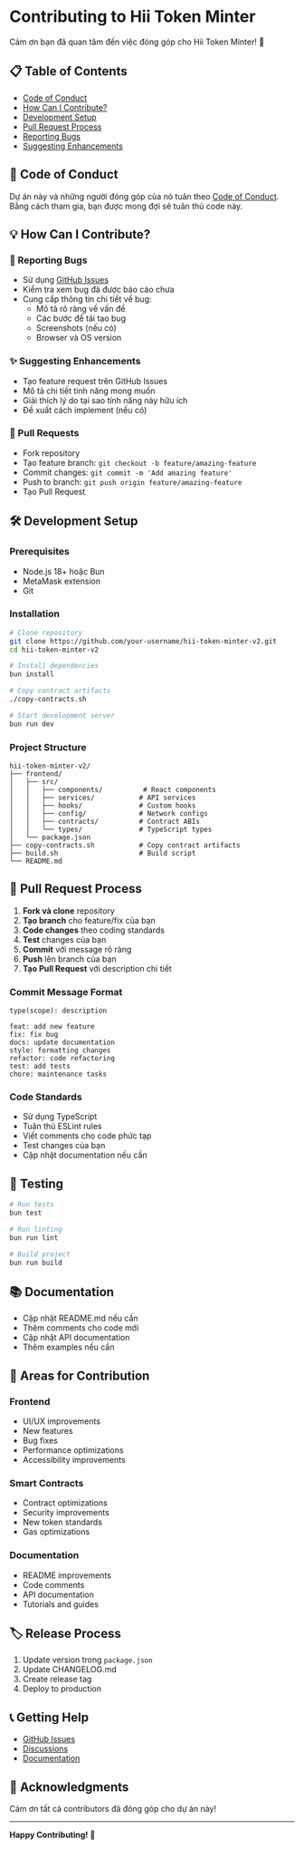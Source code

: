 # Contributing to Hii Token Minter

Cảm ơn bạn đã quan tâm đến việc đóng góp cho Hii Token Minter! 🚀

## 📋 Table of Contents

- [Code of Conduct](#code-of-conduct)
- [How Can I Contribute?](#how-can-i-contribute)
- [Development Setup](#development-setup)
- [Pull Request Process](#pull-request-process)
- [Reporting Bugs](#reporting-bugs)
- [Suggesting Enhancements](#suggesting-enhancements)

## 🤝 Code of Conduct

Dự án này và những người đóng góp của nó tuân theo [Code of Conduct](CODE_OF_CONDUCT.md). Bằng cách tham gia, bạn được mong đợi sẽ tuân thủ code này.

## 💡 How Can I Contribute?

### 🐛 Reporting Bugs

- Sử dụng [GitHub Issues](https://github.com/your-username/hii-token-minter-v2/issues)
- Kiểm tra xem bug đã được báo cáo chưa
- Cung cấp thông tin chi tiết về bug:
  - Mô tả rõ ràng về vấn đề
  - Các bước để tái tạo bug
  - Screenshots (nếu có)
  - Browser và OS version

### ✨ Suggesting Enhancements

- Tạo feature request trên GitHub Issues
- Mô tả chi tiết tính năng mong muốn
- Giải thích lý do tại sao tính năng này hữu ích
- Đề xuất cách implement (nếu có)

### 🔧 Pull Requests

- Fork repository
- Tạo feature branch: `git checkout -b feature/amazing-feature`
- Commit changes: `git commit -m 'Add amazing feature'`
- Push to branch: `git push origin feature/amazing-feature`
- Tạo Pull Request

## 🛠️ Development Setup

### Prerequisites

- Node.js 18+ hoặc Bun
- MetaMask extension
- Git

### Installation

```bash
# Clone repository
git clone https://github.com/your-username/hii-token-minter-v2.git
cd hii-token-minter-v2

# Install dependencies
bun install

# Copy contract artifacts
./copy-contracts.sh

# Start development server
bun run dev
```

### Project Structure

```
hii-token-minter-v2/
├── frontend/
│   ├── src/
│   │   ├── components/          # React components
│   │   ├── services/           # API services
│   │   ├── hooks/              # Custom hooks
│   │   ├── config/             # Network configs
│   │   ├── contracts/          # Contract ABIs
│   │   └── types/              # TypeScript types
│   └── package.json
├── copy-contracts.sh           # Copy contract artifacts
├── build.sh                    # Build script
└── README.md
```

## 📝 Pull Request Process

1. **Fork và clone** repository
2. **Tạo branch** cho feature/fix của bạn
3. **Code changes** theo coding standards
4. **Test** changes của bạn
5. **Commit** với message rõ ràng
6. **Push** lên branch của bạn
7. **Tạo Pull Request** với description chi tiết

### Commit Message Format

```
type(scope): description

feat: add new feature
fix: fix bug
docs: update documentation
style: formatting changes
refactor: code refactoring
test: add tests
chore: maintenance tasks
```

### Code Standards

- Sử dụng TypeScript
- Tuân thủ ESLint rules
- Viết comments cho code phức tạp
- Test changes của bạn
- Cập nhật documentation nếu cần

## 🧪 Testing

```bash
# Run tests
bun test

# Run linting
bun run lint

# Build project
bun run build
```

## 📚 Documentation

- Cập nhật README.md nếu cần
- Thêm comments cho code mới
- Cập nhật API documentation
- Thêm examples nếu cần

## 🎯 Areas for Contribution

### Frontend
- UI/UX improvements
- New features
- Bug fixes
- Performance optimizations
- Accessibility improvements

### Smart Contracts
- Contract optimizations
- Security improvements
- New token standards
- Gas optimizations

### Documentation
- README improvements
- Code comments
- API documentation
- Tutorials and guides

## 🏷️ Release Process

1. Update version trong `package.json`
2. Update CHANGELOG.md
3. Create release tag
4. Deploy to production

## 📞 Getting Help

- [GitHub Issues](https://github.com/your-username/hii-token-minter-v2/issues)
- [Discussions](https://github.com/your-username/hii-token-minter-v2/discussions)
- [Documentation](https://github.com/your-username/hii-token-minter-v2#readme)

## 🙏 Acknowledgments

Cảm ơn tất cả contributors đã đóng góp cho dự án này!

---

**Happy Contributing! 🎉** 